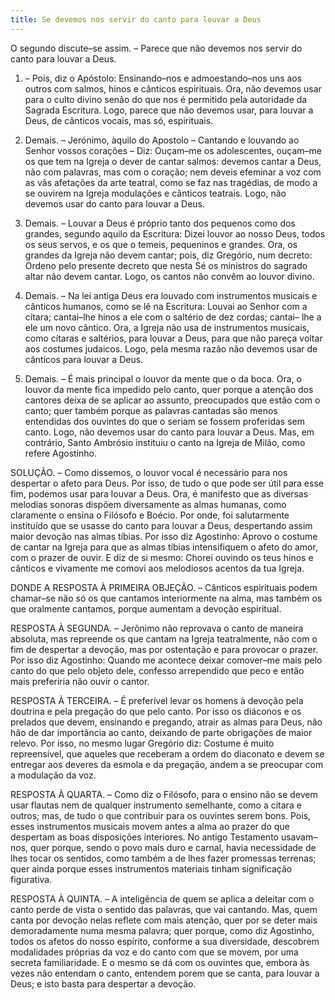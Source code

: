 ```yaml
---
title: Se devemos nos servir do canto para louvar a Deus
---
```


O segundo discute–se assim. – Parece que não devemos nos servir do canto para louvar a Deus.  

1. – Pois, diz o Apóstolo: Ensinando–nos e admoestando–nos uns aos outros com salmos, hinos e cânticos espirituais. Ora, não devemos usar para o culto divino senão do que nos é permitido pela autoridade da Sagrada Escritura. Logo, parece que não devemos usar, para louvar a Deus, de cânticos vocais, mas só, espirituais.  

2. Demais. – Jerónimo, àquilo do Apostolo – Cantando e louvando ao Senhor vossos corações – Diz: Ouçam–me os adolescentes, ouçam–me os que tem na Igreja o dever de cantar salmos: devemos cantar a Deus, não com palavras, mas com o coração; nem deveis efeminar a voz com as vãs afetações da arte teatral, como se faz nas tragédias, de modo a se ouvirem na Igreja modulações e cânticos teatrais. Logo, não devemos usar do canto para louvar a Deus.  

3. Demais. – Louvar a Deus é próprio tanto dos pequenos como dos grandes, segundo aquilo da Escritura: Dizei louvor ao nosso Deus, todos os seus servos, e os que o temeis, pequeninos e grandes. Ora, os grandes da Igreja não devem cantar; pois, diz Gregório, num decreto: Ordeno pelo presente decreto que nesta Sé os ministros do sagrado altar não devem cantar. Logo, os cantos não convêm ao louvor divino.  

4. Demais. – Na lei antiga Deus era louvado com instrumentos musicais e cânticos humanos, como se lê na Escritura: Louvai ao Senhor com a cítara; cantai–lhe hinos a ele com o saltério de dez cordas; cantai– lhe a ele um novo cântico. Ora, a Igreja não usa de instrumentos musicais, como cítaras e saltérios, para louvar a Deus, para que não pareça voltar aos costumes judaicos. Logo, pela mesma razão não devemos usar de cânticos para louvar a Deus.  

5. Demais. – É mais principal o louvor da mente que o da boca. Ora, o louvor da mente fica impedido pelo canto, quer porque a atenção dos cantores deixa de se aplicar ao assunto, preocupados que estão com o canto; quer também porque as palavras cantadas são menos entendidas dos ouvintes do que o seriam se fossem proferidas sem canto. Logo, não devemos usar do canto para louvar a Deus.  Mas, em contrário, Santo Ambrósio instituiu o canto na Igreja de Milão, como refere Agostinho.  

SOLUÇÃO. – Como dissemos, o louvor vocal é necessário para nos despertar o afeto para Deus. Por isso, de tudo o que pode ser útil para esse fim, podemos usar para louvar a Deus. Ora, é manifesto que as diversas melodias sonoras dispõem diversamente as almas humanas, como claramente o ensina o Filósofo e Boécio. Por onde, foi salutarmente instituído que se usasse do canto para louvar a Deus, despertando assim maior devoção nas almas tíbias. Por isso diz Agostinho: Aprovo o costume de cantar na Igreja para que as almas tíbias intensifiquem o afeto do amor, com o prazer de ouvir. E diz de si mesmo: Chorei ouvindo os teus hinos e cânticos e vivamente me comovi aos melodiosos acentos da tua Igreja.  

DONDE A RESPOSTA À PRIMEIRA OBJEÇÃO. – Cânticos espirituais podem chamar–se não só os que cantamos interiormente na alma, mas também os que oralmente cantamos, porque aumentam a devoção espiritual.  

RESPOSTA À SEGUNDA. – Jerônimo não reprovava o canto de maneira absoluta, mas repreende os que cantam na Igreja teatralmente, não com o fim de despertar a devoção, mas por ostentação e para provocar o prazer. Por isso diz Agostinho: Quando me acontece deixar comover–me mais pelo canto do que pelo objeto dele, confesso arrependido que peco e então mais preferiria não ouvir o cantor.  

RESPOSTA À TERCEIRA. – É preferível levar os homens à devoção pela doutrina e pela pregação do que pelo canto. Por isso os diáconos e os prelados que devem, ensinando e pregando, atrair as almas para Deus, não hão de dar importância ao canto, deixando de parte obrigações de maior relevo. Por isso, no mesmo lugar Gregório diz: Costume é muito repreensível, que aqueles que receberam a ordem do diaconato e devem se entregar aos deveres da esmola e da pregação, andem a se preocupar com a modulação da voz.  

RESPOSTA À QUARTA. – Como diz o Filósofo, para o ensino não se devem usar flautas nem de qualquer instrumento semelhante, como a citara e outros; mas, de tudo o que contribuir para os ouvintes serem bons. Pois, esses instrumentos musicais movem antes a alma ao prazer do que despertam as boas disposições interiores. No antigo Testamento usavam–nos, quer porque, sendo o povo mais duro e carnal, havia necessidade de lhes tocar os sentidos, como também a de lhes fazer promessas terrenas; quer ainda porque esses instrumentos materiais tinham significação figurativa.  

RESPOSTA À QUINTA. – A inteligência de quem se aplica a deleitar com o canto perde de vista o sentido das palavras, que vai cantando. Mas, quem canta por devoção nelas reflete com mais atenção, quer por se deter mais demoradamente numa mesma palavra; quer porque, como diz Agostinho, todos os afetos do nosso espírito, conforme a sua diversidade, descobrem modalidades próprias da voz e do canto com que se movem, por uma secreta familiaridade. E o mesmo se dá com os ouvintes que, embora às vezes não entendam o canto, entendem porem que se canta, para louvar a Deus; e isto basta para despertar a devoção.